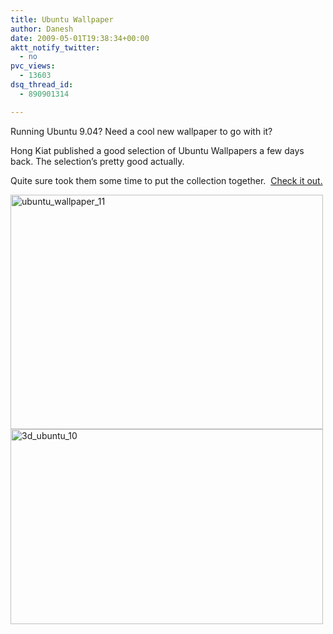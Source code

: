 ```yaml
---
title: Ubuntu Wallpaper
author: Danesh
date: 2009-05-01T19:38:34+00:00
aktt_notify_twitter:
  - no
pvc_views:
  - 13603
dsq_thread_id:
  - 890901314

---
```

Running Ubuntu 9.04? Need a cool new wallpaper to go with it?

Hong Kiat published a good selection of Ubuntu Wallpapers a few days back. The selection&#8217;s pretty good actually.

Quite sure took them some time to put the collection together.  [Check it out.][1]

<img loading="lazy" class="alignnone size-full wp-image-1435" title="ubuntu_wallpaper_11" src="/wp-content/uploads/2009/05/ubuntu_wallpaper_11.jpg" alt="ubuntu_wallpaper_11" width="500" height="375" /> 

<img loading="lazy" class="alignnone size-full wp-image-1434" title="3d_ubuntu_10" src="/wp-content/uploads/2009/05/3d_ubuntu_10.jpg" alt="3d_ubuntu_10" width="500" height="312" />

 [1]: http://www.hongkiat.com/blog/60-most-execellent-ubuntu-wallpapers/